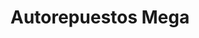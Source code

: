 ---
title: "Autorepuestos Mega"
url: /liberia/autorepuestos-mega/
shop: reparación de automóviles
---